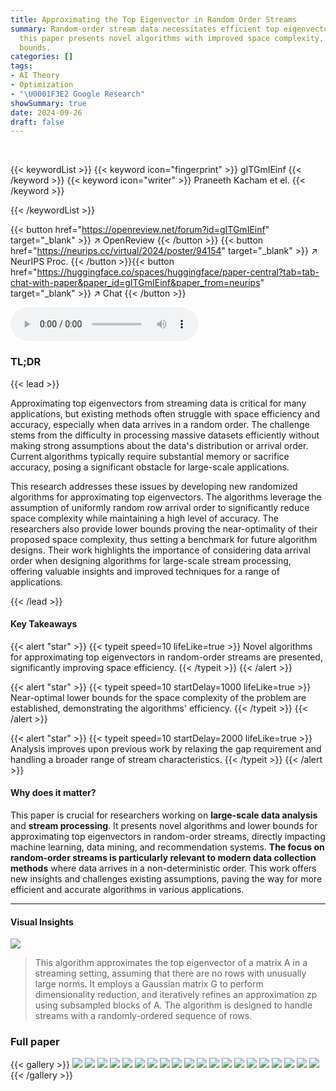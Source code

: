 ```yaml
---
title: Approximating the Top Eigenvector in Random Order Streams
summary: Random-order stream data necessitates efficient top eigenvector approximation;
  this paper presents novel algorithms with improved space complexity, achieving near-optimal
  bounds.
categories: []
tags:
- AI Theory
- Optimization
- "\U0001F3E2 Google Research"
showSummary: true
date: 2024-09-26
draft: false
---
```


<br>

{{< keywordList >}}
{{< keyword icon="fingerprint" >}} gITGmIEinf {{< /keyword >}}
{{< keyword icon="writer" >}} Praneeth Kacham et el. {{< /keyword >}}
 
{{< /keywordList >}}

{{< button href="https://openreview.net/forum?id=gITGmIEinf" target="_blank" >}}
↗ OpenReview
{{< /button >}}
{{< button href="https://neurips.cc/virtual/2024/poster/94154" target="_blank" >}}
↗ NeurIPS Proc.
{{< /button >}}{{< button href="https://huggingface.co/spaces/huggingface/paper-central?tab=tab-chat-with-paper&paper_id=gITGmIEinf&paper_from=neurips" target="_blank" >}}
↗ Chat
{{< /button >}}



<audio controls>
    <source src="https://ai-paper-reviewer.com/gITGmIEinf/podcast.wav" type="audio/wav">
    Your browser does not support the audio element.
</audio>


### TL;DR


{{< lead >}}

Approximating top eigenvectors from streaming data is critical for many applications, but existing methods often struggle with space efficiency and accuracy, especially when data arrives in a random order. The challenge stems from the difficulty in processing massive datasets efficiently without making strong assumptions about the data's distribution or arrival order.  Current algorithms typically require substantial memory or sacrifice accuracy, posing a significant obstacle for large-scale applications.

This research addresses these issues by developing new randomized algorithms for approximating top eigenvectors. The algorithms leverage the assumption of uniformly random row arrival order to significantly reduce space complexity while maintaining a high level of accuracy.  The researchers also provide lower bounds proving the near-optimality of their proposed space complexity, thus setting a benchmark for future algorithm designs.  Their work highlights the importance of considering data arrival order when designing algorithms for large-scale stream processing, offering valuable insights and improved techniques for a range of applications.

{{< /lead >}}


#### Key Takeaways

{{< alert "star" >}}
{{< typeit speed=10 lifeLike=true >}} Novel algorithms for approximating top eigenvectors in random-order streams are presented, significantly improving space efficiency. {{< /typeit >}}
{{< /alert >}}

{{< alert "star" >}}
{{< typeit speed=10 startDelay=1000 lifeLike=true >}} Near-optimal lower bounds for the space complexity of the problem are established, demonstrating the algorithms' efficiency. {{< /typeit >}}
{{< /alert >}}

{{< alert "star" >}}
{{< typeit speed=10 startDelay=2000 lifeLike=true >}} Analysis improves upon previous work by relaxing the gap requirement and handling a broader range of stream characteristics. {{< /typeit >}}
{{< /alert >}}

#### Why does it matter?
This paper is crucial for researchers working on **large-scale data analysis** and **stream processing**.  It presents novel algorithms and lower bounds for approximating top eigenvectors in random-order streams, directly impacting machine learning, data mining, and recommendation systems.  **The focus on random-order streams is particularly relevant to modern data collection methods** where data arrives in a non-deterministic order.  This work offers new insights and challenges existing assumptions, paving the way for more efficient and accurate algorithms in various applications.

------
#### Visual Insights



![](https://ai-paper-reviewer.com/gITGmIEinf/figures_4_1.jpg)

> This algorithm approximates the top eigenvector of a matrix A in a streaming setting, assuming that there are no rows with unusually large norms. It employs a Gaussian matrix G to perform dimensionality reduction, and iteratively refines an approximation zp using subsampled blocks of A. The algorithm is designed to handle streams with a randomly-ordered sequence of rows.







### Full paper

{{< gallery >}}
<img src="https://ai-paper-reviewer.com/gITGmIEinf/1.png" class="grid-w50 md:grid-w33 xl:grid-w25" />
<img src="https://ai-paper-reviewer.com/gITGmIEinf/2.png" class="grid-w50 md:grid-w33 xl:grid-w25" />
<img src="https://ai-paper-reviewer.com/gITGmIEinf/3.png" class="grid-w50 md:grid-w33 xl:grid-w25" />
<img src="https://ai-paper-reviewer.com/gITGmIEinf/4.png" class="grid-w50 md:grid-w33 xl:grid-w25" />
<img src="https://ai-paper-reviewer.com/gITGmIEinf/5.png" class="grid-w50 md:grid-w33 xl:grid-w25" />
<img src="https://ai-paper-reviewer.com/gITGmIEinf/6.png" class="grid-w50 md:grid-w33 xl:grid-w25" />
<img src="https://ai-paper-reviewer.com/gITGmIEinf/7.png" class="grid-w50 md:grid-w33 xl:grid-w25" />
<img src="https://ai-paper-reviewer.com/gITGmIEinf/8.png" class="grid-w50 md:grid-w33 xl:grid-w25" />
<img src="https://ai-paper-reviewer.com/gITGmIEinf/9.png" class="grid-w50 md:grid-w33 xl:grid-w25" />
<img src="https://ai-paper-reviewer.com/gITGmIEinf/10.png" class="grid-w50 md:grid-w33 xl:grid-w25" />
<img src="https://ai-paper-reviewer.com/gITGmIEinf/11.png" class="grid-w50 md:grid-w33 xl:grid-w25" />
<img src="https://ai-paper-reviewer.com/gITGmIEinf/12.png" class="grid-w50 md:grid-w33 xl:grid-w25" />
<img src="https://ai-paper-reviewer.com/gITGmIEinf/13.png" class="grid-w50 md:grid-w33 xl:grid-w25" />
<img src="https://ai-paper-reviewer.com/gITGmIEinf/14.png" class="grid-w50 md:grid-w33 xl:grid-w25" />
<img src="https://ai-paper-reviewer.com/gITGmIEinf/15.png" class="grid-w50 md:grid-w33 xl:grid-w25" />
<img src="https://ai-paper-reviewer.com/gITGmIEinf/16.png" class="grid-w50 md:grid-w33 xl:grid-w25" />
<img src="https://ai-paper-reviewer.com/gITGmIEinf/17.png" class="grid-w50 md:grid-w33 xl:grid-w25" />
<img src="https://ai-paper-reviewer.com/gITGmIEinf/18.png" class="grid-w50 md:grid-w33 xl:grid-w25" />
<img src="https://ai-paper-reviewer.com/gITGmIEinf/19.png" class="grid-w50 md:grid-w33 xl:grid-w25" />
<img src="https://ai-paper-reviewer.com/gITGmIEinf/20.png" class="grid-w50 md:grid-w33 xl:grid-w25" />
{{< /gallery >}}
